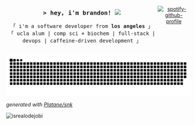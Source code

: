 <div style="display:flex; justify-content:space-evenly">

<div>
<h3 align="center"><samp>> hey, i'm brandon! <img src = "https://raw.githubusercontent.com/MartinHeinz/MartinHeinz/master/wave.gif" width = 20px></samp></h3>

<p align="center">
        <!-- Intro -->
        <samp>
                「 i'm a software developer from <b>los angeles</b> 」
                <br>
                「 ucla alum | comp sci + biochem | full-stack | devops | caffeine-driven development 」
                <br>
                <br>
        </samp>
</p>
</div>

<p align="center">
  <a href="https://github.com/kittinan/spotify-github-profile">
    <img src="https://spotify-github-profile.kittinanx.com/api/view?uid=brandonkly18&cover_image=false&theme=default&show_offline=true&background_color=121212&interchange=false&bar_color=676565&bar_color_cover=true" alt="spotify-github-profile">
  </a>
</p>
</div>

<picture>
  <source media="(prefers-color-scheme: dark)" srcset="https://raw.githubusercontent.com/brandonkylely/brandonkylely/output/github-contribution-grid-snake-dark.svg">
  <source media="(prefers-color-scheme: light)" srcset="https://raw.githubusercontent.com/brandonkylely/brandonkylely/output/github-contribution-grid-snake.svg">
  <img alt="github contribution grid snake animation" src="https://raw.githubusercontent.com/brandonkylely/brandonkylely/output/github-contribution-grid-snake.svg">
</picture>

_generated with [Platane/snk](https://github.com/Platane/snk)_

<!-- Badges (saving for later) -->
<!-- <div align="center">
  <samp>
    i like these
  </samp>
  <p style="height: 20px;">
    <img style="margin-right: 3px; border-radius: 4px;" src="https://img.shields.io/badge/javascript-%23323330.svg?style=for-the-badge&logo=javascript&logoColor=%23F7DF1E" alt="tech badge">
    <img style="margin-right: 3px; border-radius: 4px;" src="https://img.shields.io/badge/python-3670A0?style=for-the-badge&logo=python&logoColor=ffdd54" alt="tech badge">
    <img style="margin-right: 3px; border-radius: 4px;" src="https://img.shields.io/badge/java-%23ED8B00.svg?style=for-the-badge&logo=openjdk&logoColor=white" alt="tech badge">
    <img style="margin-right: 3px; border-radius: 4px;" src="https://img.shields.io/badge/mysql-4479A1.svg?style=for-the-badge&logo=mysql&logoColor=white" alt="tech badge">
    <img style="margin-right: 3px; border-radius: 4px;" src="https://img.shields.io/badge/postgres-%23316192.svg?style=for-the-badge&logo=postgresql&logoColor=white" alt="tech badge">
    <img style="margin-right: 3px; border-radius: 4px;" src="https://img.shields.io/badge/MongoDB-%234ea94b.svg?style=for-the-badge&logo=mongodb&logoColor=white" alt="tech badge">
    <img style="margin-right: 3px; border-radius: 4px;" src="https://img.shields.io/badge/react-%2320232a.svg?style=for-the-badge&logo=react&logoColor=%2361DAFB" alt="tech badge">
    <img style="margin-right: 3px; border-radius: 4px;" src="https://img.shields.io/badge/tailwindcss-%2338B2AC.svg?style=for-the-badge&logo=tailwind-css&logoColor=white" alt="tech badge">
    <img style="margin-right: 3px; border-radius: 4px;" src="https://img.shields.io/badge/threejs-black?style=for-the-badge&logo=three.js&logoColor=white" alt="tech badge">
    <img style="margin-right: 3px; border-radius: 4px;" src="https://img.shields.io/badge/flask-%23000.svg?style=for-the-badge&logo=flask&logoColor=white" alt="tech badge">
    <img style="margin-right: 3px; border-radius: 4px;" src="https://img.shields.io/badge/express.js-%23404d59.svg?style=for-the-badge&logo=express&logoColor=%2361DAFB" alt="tech badge">
    <img style="margin-right: 3px; border-radius: 4px;" src="https://img.shields.io/badge/vite-%23646CFF.svg?style=for-the-badge&logo=vite&logoColor=white" alt="tech badge">
    <img style="margin-right: 3px; border-radius: 4px;" src="https://img.shields.io/badge/vercel-%23000000.svg?style=for-the-badge&logo=vercel&logoColor=white" alt="tech badge">
    <img style="margin-right: 3px; border-radius: 4px;" src="https://img.shields.io/badge/AWS-%23FF9900.svg?style=for-the-badge&logo=amazon-aws&logoColor=white" alt="tech badge">
    <img style="margin-right: 3px; border-radius: 4px;" src="https://img.shields.io/badge/docker-%230db7ed.svg?style=for-the-badge&logo=docker&logoColor=white" alt="tech badge">
    <img style="margin-right: 3px; border-radius: 4px;" src="https://img.shields.io/badge/kubernetes-%23326ce5.svg?style=for-the-badge&logo=kubernetes&logoColor=white" alt="tech badge">
    <img style="margin-right: 3px; border-radius: 4px;" src="https://img.shields.io/badge/terraform-%235835CC.svg?style=for-the-badge&logo=terraform&logoColor=white">
    <img style="margin-right: 3px; border-radius: 4px;" src="https://img.shields.io/badge/Prometheus-E6522C?style=for-the-badge&logo=Prometheus&logoColor=white">
    <img style="margin-right: 3px; border-radius: 4px;" src="https://img.shields.io/badge/grafana-%23F46800.svg?style=for-the-badge&logo=grafana&logoColor=white">
    <img style="margin-right: 3px; border-radius: 4px;" src="https://img.shields.io/badge/ansible-%231A1918.svg?style=for-the-badge&logo=ansible&logoColor=white">
    <img style="margin-right: 3px; border-radius: 4px;" src="https://img.shields.io/badge/gitlab%20ci-%23181717.svg?style=for-the-badge&logo=gitlab&logoColor=white">
    <img style="margin-right: 3px; border-radius: 4px;" src="https://img.shields.io/badge/Windows%2011-%230079d5.svg?style=for-the-badge&logo=Windows%2011&logoColor=white" alt="tech badge">
    <img style="margin-right: 3px; border-radius: 4px;" src="https://img.shields.io/badge/Linux-FCC624?style=for-the-badge&logo=linux&logoColor=black" alt="tech badge">
  </p>
</div> -->


<p align="left">
  <img src="https://komarev.com/ghpvc/?username=brandonkylely&label=Profile%20views&color=0e75b6&style=flat" alt="isrealodejobi" />
</p>
